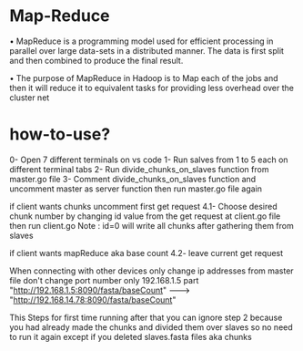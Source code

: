 # Map-Reduce

• MapReduce is a programming model used for efficient processing in parallel over large data-sets in a distributed manner. The data is first split and then combined to produce the final result.

• The purpose of MapReduce in Hadoop is to Map each of the jobs and then it will reduce it to equivalent tasks for providing less overhead over the cluster net


#    how-to-use?

0- Open 7 different terminals on vs code 
1- Run salves from 1 to 5 each on different terminal tabs
2- Run divide_chunks_on_slaves function from master.go file 
3- Comment divide_chunks_on_slaves function and uncomment master as server function then run master.go file again

if client wants chunks uncomment first get request 
4.1- Choose desired chunk number by changing id value from the  get request at client.go file then run client.go
Note : id=0 will write all chunks after gathering them from slaves

if client wants mapReduce aka base count 
4.2- leave current get request

When connecting with other devices only change ip addresses from master file don't change port number only 192.168.1.5 part
"http://192.168.1.5:8090/fasta/baseCount" ---> "http://192.168.14.78:8090/fasta/baseCount"

This Steps for first time running after that you can ignore step 2 because you had already made the chunks and 
divided them over slaves so no need to run it again except if you deleted slaves.fasta files aka chunks
